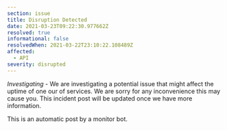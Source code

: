 ```yaml
---
section: issue
title: Disruption Detected
date: 2021-03-23T09:22:30.977662Z
resolved: true
informational: false
resolvedWhen: 2021-03-22T23:10:22.108489Z
affected:
  - API
severity: disrupted
---
```

*Investigating* - We are investigating a potential issue that might affect the uptime of one our of services. We are sorry for any inconvenience this may cause you. This incident post will be updated once we have more information.

This is an automatic post by a monitor bot.
        